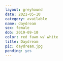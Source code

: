 ```yaml
---
layout: greyhound
date: 2021-05-10
category: available
name: daydream
sex: female
dob: 2019-09-10
color: red fawn w/ white
title: Daydream
pic: daydream.jpg
pending: yes
---
```


